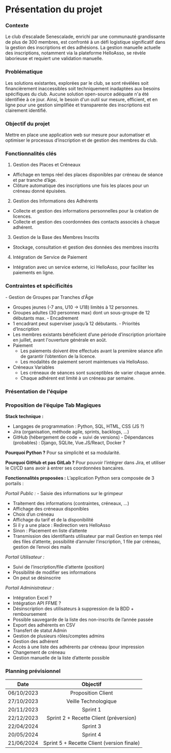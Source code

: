 
# Présentation du projet

### Contexte

Le club d’escalade Senescalade, enrichi par une communauté grandissante de plus de 300 membres, est confronté à un défi logistique significatif dans la gestion des inscriptions et des adhésions. La gestion manuelle actuelle des inscriptions, notamment via la plateforme HelloAsso, se révèle laborieuse et requiert une validation manuelle.

### Problématique

Les solutions existantes, explorées par le club, se sont révélées soit financièrement inaccessibles soit techniquement inadaptées aux besoins spécifiques du club. Aucune solution open-source adéquate n'a été identifiée à ce jour. Ainsi, le besoin d'un outil sur mesure, efficient, et en ligne pour une gestion simplifiée et transparente des inscriptions est clairement identifié.

### Objectif du projet

Mettre en place une application web sur mesure pour automatiser et optimiser le processus d’inscription et de gestion des membres du club.

### Fonctionnalités clés

1. Gestion des Places et Créneaux
  - Affichage en temps réel des places disponibles par créneau de séance et par tranche d’âge.
  - Clôture automatique des inscriptions une fois les places pour un créneau donné épuisées.
2. Gestion des Informations des Adhérents
  - Collecte et gestion des informations personnelles pour la création de licences.
  - Collecte et gestion des coordonnées des contacts associés à chaque adhérent.
3. Gestion de la Base des Membres Inscrits
  - Stockage, consultation et gestion des données des membres inscrits
4. Intégration de Service de Paiement
  - Intégration avec un service externe, ici HelloAsso, pour faciliter les paiements en ligne.

### Contraintes et spécificités

- Gestion de Groupes par Tranches d'Âge
  - Groupes jeunes (-7 ans, U10 → U18) limités à 12 personnes.
  - Groupes adultes (30 personnes max) dont un sous-groupe de 12 débutants max.
- Encadrement
  - 1 encadrant peut superviser jusqu’à 12 débutants.
- Priorités d’Inscription
  - Les membres existants bénéficient d’une période d’inscription prioritaire en juillet, avant l'ouverture générale en août.
- Paiement
  - Les paiements doivent être effectués avant la première séance afin de garantir l’obtention de la licence.
  - Les modalités de paiement seront maintenues via HelloAsso.
- Créneaux Variables
  - Les créneaux de séances sont susceptibles de varier chaque année.
  - Chaque adhérent est limité à un créneau par semaine.

### Présentation de l'équipe

### Proposition de l’équipe Tab Magiques

**Stack technique :**
- Langages de programmation : Python, SQL, HTML, CSS (JS ?)
- Jira (organisation, méthode agile, sprints, backlogs, …)
- GitHub (hébergement de code + suivi de versions)
- Dépendances (probables) : Django, SQLite, Vue.JS/React, Docker ?

**Pourquoi Python ?**
Pour sa simplicité et sa modularité.

**Pourquoi GitHub et pas GitLab ?**
Pour pouvoir l’intégrer dans Jira, et utiliser le CI/CD sans avoir à entrer ses coordonnées bancaires.

**Fonctionnalités proposées :**
L’application Python sera composée de 3 portails :

_Portail Public :_
- Saisie des informations sur le grimpeur
- Traitement des informations (contraintes, créneaux, …)
- Affichage des créneaux disponibles
- Choix d’un créneau
- Affichage du tarif et de la disponibilité
- Si il y a une place : Redirection vers HelloAsso
- Sinon : Placement en liste d’attente
- Transmission des identifiants utilisateur par mail
Gestion en temps réel des files d’attente, possibilité d’annuler l’inscription, 1 file par créneau, gestion de l’envoi des mails

_Portail Utilisateur :_
- Suivi de l’inscription/file d’attente (position)
- Possibilité de modifier ses informations
- On peut se désinscrire

_Portail Administrateur :_
- Intégration Excel ?
- Intégration API FFME ?
- Désinscription des utilisateurs à suppression de la BDD + remboursement
- Possible sauvegarde de la liste des non-inscrits de l’année passée
- Export des adhérents en CSV
- Transfert de statut Admin
- Gestion de plusieurs rôles/comptes admins
- Gestion des adhérent
- Accès à une liste des adhérents par créneau (pour impression
- Changement de créneau
- Gestion manuelle de la liste d’attente possible

### Planning prévisionnel

Date | Objectif
:---: | :---:
06/10/2023 | Proposition Client
27/10/2023 | Veille Technologique
20/11/2023 | Sprint 1
22/12/2023 | Sprint 2 + Recette Client (préversion)
22/04/2024 | Sprint 3
20/05/2024 | Sprint 4
21/06/2024 | Sprint 5 + Recette Client (version finale)

